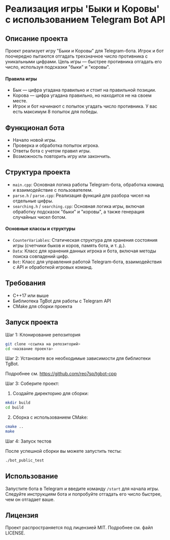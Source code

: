 # Реализация игры 'Быки и Коровы' с использованием Telegram Bot API

## Описание проекта
Проект реализует игру "Быки и Коровы" для Telegram-бота. Игрок и бот поочередно пытаются отгадать трехзначное число противника с уникальными цифрами. Цель игры — быстрее противника отгадать его число, используя подсказки "быки" и "коровы".

#### Правила игры
 - Бык — цифра угадана правильно и стоит на правильной позиции.
 - Корова — цифра угадана правильно, но находится не на своем месте.
 - Игрок и бот начинают с попыток угадать число противника. У вас есть максимум 8 попыток для победы.

## Функционал бота
 - Начало новой игры.
 - Проверка и обработка попыток игрока.
 - Ответы бота с учетом правил игры.
 - Возможность повторить игру или закончить.

## Структура проекта
 - `main.cpp`: Основная логика работы Telegram-бота, обработка команд и взаимодействие с пользователем.
 - `parse.h` / `parse.cpp`: Реализация функций для разбора чисел на отдельные цифры.
 - `searching.h` / `searching.cpp`: Основная логика игры, включая обработку подсказок "быки" и "коровы", а также генерация случайных чисел ботом.

#### Основные классы и структуры
 - `CounterVariables`: Статическая структура для хранения состояния игры (счетчики быков и коров, память бота, и т. д.).
 - `Data`: Класс для хранения данных игрока и бота, включая методы поиска совпадений цифр.
 - `Bot`: Класс для управления работой Telegram-бота, взаимодействия с API и обработкой игровых команд.

## Требования
 - C++17 или выше
 - Библиотека TgBot для работы с Telegram API
 - CMake для сборки проекта

## Запуск проекта
Шаг 1: Клонирование репозитория
```bash
git clone <ссылка на репозиторий>
cd <название проекта>
```
Шаг 2: Установите все необходимые зависимости для библиотеки TgBot.

Подробнее см. https://github.com/reo7sp/tgbot-cpp

Шаг 3: Соберите проект:
1. Создайте директорию для сборки:
```bash
mkdir build 
cd build
```
2. Сборка с использованием CMake:
```bash
cmake ..
make
```
Шаг 4: Запуск тестов

После успешной сборки вы можете запустить тесты:
```bash
./bot_public_test
```

## Использование
Запустите бота в Telegram и введите команду `/start` для начала игры.
Следуйте инструкциям бота и попробуйте отгадать его число быстрее, чем он отгадает ваше.

## Лицензия
Проект распространяется под лицензией MIT. Подробнее см. файл LICENSE.
